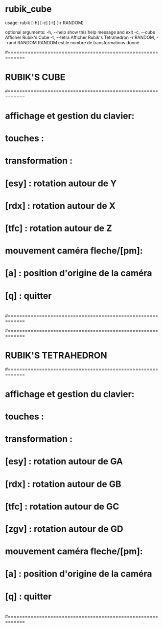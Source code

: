 # rubik_cube

usage: rubik [-h] [-c] [-t] [-r RANDOM]

optional arguments:
  -h, --help            show this help message and exit
  -c, --cube            Afficher Rubik's Cube
  -t, --tetra           Afficher Rubik's Tetrahedron
  -r RANDOM, --rand RANDOM
                        RANDOM est le nombre de transformations donné


#============================================================
#                     RUBIK'S CUBE           
#============================================================
#                                
# affichage et gestion du clavier:
# touches : 
#
# transformation : 
# [esy]   : rotation autour de Y 
# [rdx]   : rotation autour de X 
# [tfc]   : rotation autour de Z 
#
# mouvement caméra fleche/[pm]:
# [a]     : position d'origine de la caméra
#
# [q]     : quitter
#
#============================================================



#============================================================
#                     RUBIK'S TETRAHEDRON      
#============================================================
                                
# affichage et gestion du clavier:
# touches : 

# transformation : 
# [esy]   : rotation autour de GA
# [rdx]   : rotation autour de GB
# [tfc]   : rotation autour de GC
# [zgv]   : rotation autour de GD
#
# mouvement caméra fleche/[pm]:
# [a]     : position d'origine de la caméra
#
# [q]     : quitter
#
#============================================================

